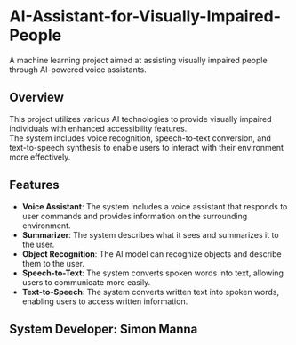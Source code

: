 # AI-Assistant-for-Visually-Impaired-People
A machine learning project aimed at assisting visually impaired people through AI-powered voice assistants.

## Overview
This project utilizes various AI technologies to provide visually impaired individuals with enhanced accessibility features. <br/>
The system includes voice recognition, speech-to-text conversion, and text-to-speech synthesis to enable users to interact with their environment more effectively.

## Features
- **Voice Assistant**: The system includes a voice assistant that responds to user commands and provides information on the surrounding environment.
- **Summarizer**: The system describes what it sees and summarizes it to the user. 
- **Object Recognition**: The AI model can recognize objects and describe them to the user.
- **Speech-to-Text**: The system converts spoken words into text, allowing users to communicate more easily.
- **Text-to-Speech**: The system converts written text into spoken words, enabling users to access written information.

## System Developer: Simon Manna
